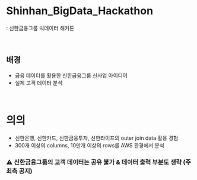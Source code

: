 # Shinhan_BigData_Hackathon
: 신한금융그룹 빅데이터 해커톤

<br>

## 배경
- 금융 데이터를 활용한 신한금융그룹 신사업 아이디어
- 실제 고객 데이터 분석
<br>

# 의의
- 신한은행, 신한카드, 신한금융투자, 신한라이프의 outer join data 활용 경험
- 300개 이상의 columns, 10만개 이상의 rows를 AWS 환경에서 분석

### ⚠ 신한금융그룹의 고객 데이터는 공유 불가 & 데이터 출력 부분도 생략 (주최측 공지)
